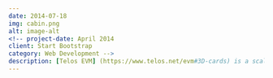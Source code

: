 ```yaml
---
date: 2014-07-18
img: cabin.png
alt: image-alt
<!-- project-date: April 2014
client: Start Bootstrap
category: Web Development -->
description: [Telos EVM] (https://www.telos.net/evm#3D-cards) is a scalable solution for Solidity based applications, built with the intent of revolutionizing the DeFi landscape. Unlike other scalable EVMs, Telos EVM is not just a fork of the original Go Ethereum code. It’s an entirely new EVM redesigned from the ground up to take full advantage of the power that Telos technology has to offer.
---
```

